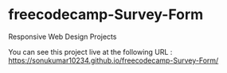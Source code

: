 # freecodecamp-Survey-Form
Responsive Web Design Projects

You can see this project live at the following URL : 
https://sonukumar10234.github.io/freecodecamp-Survey-Form/
